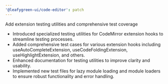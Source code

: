 ```yaml
---
'@leafygreen-ui/code-editor': patch
---
```


Add extension testing utilities and comprehensive test coverage

- Introduced specialized testing utilities for CodeMirror extension hooks to streamline testing processes.
- Added comprehensive test cases for various extension hooks including useAutoCompleteExtension, useCodeFoldingExtension, useHighlightExtension, and others.
- Enhanced documentation for testing utilities to improve clarity and usability.
- Implemented new test files for lazy module loading and module loaders to ensure robust functionality and error handling.
